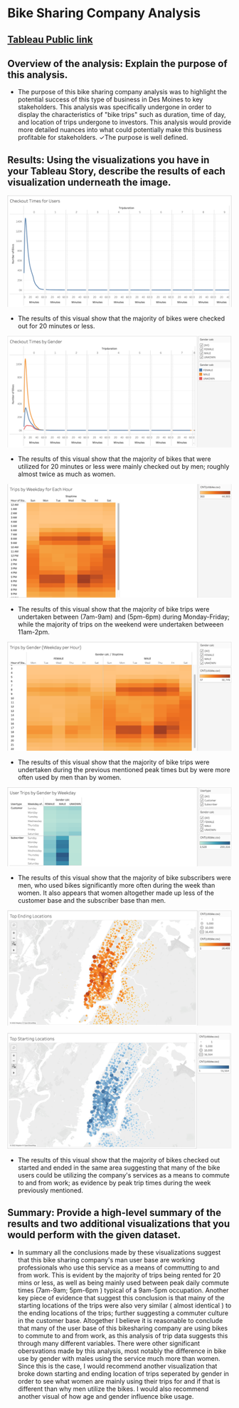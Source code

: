# Bike Sharing Company Analysis

## [Tableau Public link](https://public.tableau.com/app/profile/michael.beyer/viz/Module14ChallengeNYCbikes/Story1#1)

## Overview of the analysis: Explain the purpose of this analysis.

- The purpose of this bike sharing company analysis was to highlight the potential success of this type of business in Des Moines to key stakeholders. This analysis was specifically undergone in order to display the characteristics of "bike trips" such as duration, time of day, and location of trips undergone to investors. This analysis would provide more detailed nuances into what could potentially make this business profitable for stakeholders.
✓The purpose is well defined.

## Results: Using the visualizations you have in your Tableau Story, describe the results of each visualization underneath the image.

![1](https://github.com/MichaelG-B/bikesharing/blob/main/Images/1.png)

- The results of this visual show that the majority of bikes were checked out for 20 minutes or less.

![2](https://github.com/MichaelG-B/bikesharing/blob/main/Images/2.png)

- The results of this visual show that the majority of bikes that were utilized for 20 minutes or less were mainly checked out by men; roughly almost twice as much as women.

![3](https://github.com/MichaelG-B/bikesharing/blob/main/Images/3.png)

- The results of this visual show that the majority of bike trips were undertaken between (7am-9am) and (5pm-6pm) during Monday-Friday; while the majority of trips on the weekend were undertaken betweeen 11am-2pm.

![4](https://github.com/MichaelG-B/bikesharing/blob/main/Images/4.png)

- The results of this visual show that the majority of bike trips were undertaken during the previous mentioned peak times but by were more often used by men than by women.

![5](https://github.com/MichaelG-B/bikesharing/blob/main/Images/5.png)

- The results of this visual show that the majority of bike subscribers were men, who used bikes significantly more often during the week than women. It also appears that women altogether made up less of the customer base and the subscriber base than men.

![6](https://github.com/MichaelG-B/bikesharing/blob/main/Images/6.png)

![7](https://github.com/MichaelG-B/bikesharing/blob/main/Images/7.png)

- The results of this visual show that the majority of bikes checked out started and ended in the same area suggesting that many of the bike users could be utilizing the company's services as a means to commute to and from work; as evidence by peak trip times during the week previously mentioned.


## Summary: Provide a high-level summary of the results and two additional visualizations that you would perform with the given dataset.

- In summary all the conclusions made by these visualizations suggest that this bike sharing company's man user base are working professionals who use this service as a means of commutting to and from work. This is evident by the majority of trips being rented for 20 mins or less, as well as being mainly used between peak daily commute times (7am-9am; 5pm-6pm ) typical of a 9am-5pm occupation. Another key piece of evidence that suggest this conclusion is that mainy of the starting locations of the trips were also very similar ( almost identical ) to the ending locations of the trips; further suggesting a commuter culture in the customer base. Altogether I believe it is reasonable to conclude that many of the user base of this bikesharing company are using bikes to commute to and from work, as this analysis of trip data suggests this through many different variables. There were other significant obersvations made by this analysis, most notably the difference in bike use by gender with males using the service much more than women. Since this is the case, I would recommend another visualization that broke down starting and ending location of trips seperated by gender in order to see what women are mainly using their trips for and if that is different than why men utilize the bikes. I would also recommend another visual of how age and gender influence bike usage. 
